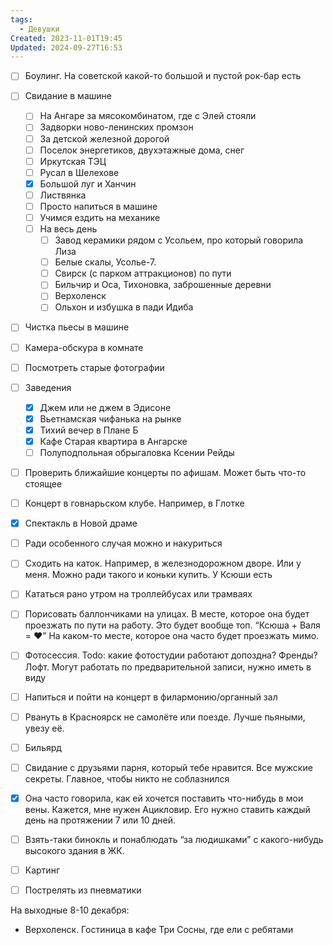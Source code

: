 ```yaml
---
tags:
  - Девушки
Created: 2023-11-01T19:45
Updated: 2024-09-27T16:53
---
```

- [ ] Боулинг. На советской какой-то большой и пустой рок-бар есть
- [ ] Свидание в машине
    - [ ] На Ангаре за мясокомбинатом, где с Элей стояли
    - [ ] Задворки ново-ленинских промзон
    - [ ] За детской железной дорогой
    - [ ] Поселок энергетиков, двухэтажные дома, снег
    - [ ] Иркутская ТЭЦ
    - [ ] Русал в Шелехове
    - [x] Большой луг и Ханчин
    - [ ] Листвянка
    - [ ] Просто напиться в машине
    - [ ] Учимся ездить на механике
    - [ ] На весь день
        - [ ] Завод керамики рядом с Усольем, про который говорила Лиза
        - [ ] Белые скалы, Усолье-7.
        - [ ] Свирск (с парком аттракционов) по пути
        - [ ] Бильчир и Оса, Тихоновка, заброшенные деревни
        - [ ] Верхоленск
        - [ ] Ольхон и избушка в пади Идиба
- [ ] Чистка пьесы в машине
- [ ] Камера-обскура в комнате
- [ ] Посмотреть старые фотографии
- [ ] Заведения
    - [x] Джем или не джем в Эдисоне
    - [x] Вьетнамская чифанька на рынке
    - [x] Тихий вечер в Плане Б
    - [x] Кафе Старая квартира в Ангарске
    - [ ] Полуподпольная обрыгаловка Ксении Рейды
- [ ] Проверить ближайшие концерты по афишам. Может быть что-то стоящее
- [ ] Концерт в говнарьском клубе. Например, в Глотке
- [x] Спектакль в Новой драме
- [ ] Ради особенного случая можно и накуриться
- [ ] Сходить на каток. Например, в железнодорожном дворе. Или у меня. Можно ради такого и коньки купить. У Ксюши есть
- [ ] Кататься рано утром на троллейбусах или трамваях
- [ ] Порисовать баллончиками на улицах. В месте, которое она будет проезжать по пути на работу. Это будет вообще топ. “Ксюша + Валя = ♥” На каком-то месте, которое она часто будет проезжать мимо.
- [ ] Фотосессия. Todo: какие фотостудии работают допоздна? Френды? Лофт. Могут работать по предварительной записи, нужно иметь в виду
- [ ] Напиться и пойти на концерт в филармонию/органный зал
- [ ] Рвануть в Красноярск не самолёте или поезде. Лучше пьяными, увезу её.
- [ ] Бильярд
- [ ] Свидание с друзьями парня, который тебе нравится. Все мужские секреты. Главное, чтобы никто не соблазнился
- [x] Она часто говорила, как ей хочется поставить что-нибудь в мои вены. Кажется, мне нужен Ацикловир. Его нужно ставить каждый день на протяжении 7 или 10 дней.
- [ ] Взять-таки бинокль и понаблюдать “за людишками” с какого-нибудь высокого здания в ЖК.
- [ ] Картинг
- [ ] Пострелять из пневматики

  

  

На выходные 8-10 декабря:

- Верхоленск. Гостиница в кафе Три Сосны, где ели с ребятами